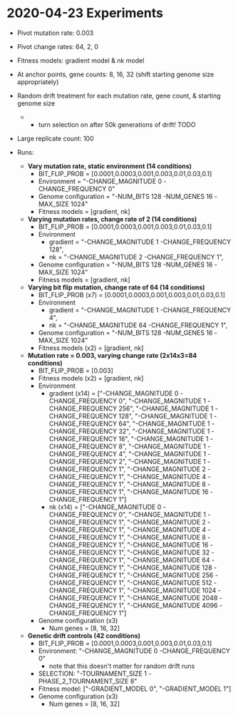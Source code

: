 # 2020-04-23 Experiments

- Pivot mutation rate: 0.003
- Pivot change rates: 64, 2, 0
- Fitness models: gradient model & nk model
- At anchor points, gene counts: 8, 16, 32 (shift starting genome size appropriately)
- Random drift treatment for each mutation rate, gene count, & starting genome size
  - + turn selection on after 50k generations of drift! TODO
- Large replicate count: 100

- Runs:
  - **Vary mutation rate, static environment (14 conditions)**
    - BIT_FLIP_PROB = [0.0001,0.0003,0.001,0.003,0.01,0.03,0.1]
    - Environment = "-CHANGE_MAGNITUDE 0 -CHANGE_FREQUENCY 0"
    - Genome configuration = "-NUM_BITS 128 -NUM_GENES 16 -MAX_SIZE 1024"
    - Fitness models = [gradient, nk]
  - **Varying mutation rates, change rate of 2 (14 conditions)**
    - BIT_FLIP_PROB = [0.0001,0.0003,0.001,0.003,0.01,0.03,0.1]
    - Environment
      - gradient = "-CHANGE_MAGNITUDE 1 -CHANGE_FREQUENCY 128",
      - nk = "-CHANGE_MAGNITUDE 2 -CHANGE_FREQUENCY 1",
    - Genome configuration = "-NUM_BITS 128 -NUM_GENES 16 -MAX_SIZE 1024"
    - Fitness models = [gradient, nk]
  - **Varying bit flip mutation, change rate of 64 (14 conditions)**
    - BIT_FLIP_PROB (x7) = [0.0001,0.0003,0.001,0.003,0.01,0.03,0.1]
    - Environment
      - gradient = "-CHANGE_MAGNITUDE 1 -CHANGE_FREQUENCY 4",
      - nk = "-CHANGE_MAGNITUDE 64 -CHANGE_FREQUENCY 1",
    - Genome configuration = "-NUM_BITS 128 -NUM_GENES 16 -MAX_SIZE 1024"
    - Fitness models (x2) = [gradient, nk]
  - **Mutation rate = 0.003, varying change rate (2x14x3=84 conditions)**
    - BIT_FLIP_PROB = [0.003]
    - Fitness models (x2) = [gradient, nk]
    - Environment
      - gradient (x14) = ["-CHANGE_MAGNITUDE 0 -CHANGE_FREQUENCY 0", "-CHANGE_MAGNITUDE 1 -CHANGE_FREQUENCY 256", "-CHANGE_MAGNITUDE 1 -CHANGE_FREQUENCY 128", "-CHANGE_MAGNITUDE 1 -CHANGE_FREQUENCY 64", "-CHANGE_MAGNITUDE 1 -CHANGE_FREQUENCY 32", "-CHANGE_MAGNITUDE 1 -CHANGE_FREQUENCY 16", "-CHANGE_MAGNITUDE 1 -CHANGE_FREQUENCY 8", "-CHANGE_MAGNITUDE 1 -CHANGE_FREQUENCY 4", "-CHANGE_MAGNITUDE 1 -CHANGE_FREQUENCY 2", "-CHANGE_MAGNITUDE 1 -CHANGE_FREQUENCY 1", "-CHANGE_MAGNITUDE 2 -CHANGE_FREQUENCY 1", "-CHANGE_MAGNITUDE 4 -CHANGE_FREQUENCY 1", "-CHANGE_MAGNITUDE 8 -CHANGE_FREQUENCY 1", "-CHANGE_MAGNITUDE 16 -CHANGE_FREQUENCY 1"]
      - nk (x14) = ["-CHANGE_MAGNITUDE 0 -CHANGE_FREQUENCY 0", "-CHANGE_MAGNITUDE 1 -CHANGE_FREQUENCY 1", "-CHANGE_MAGNITUDE 2 -CHANGE_FREQUENCY 1", "-CHANGE_MAGNITUDE 4 -CHANGE_FREQUENCY 1", "-CHANGE_MAGNITUDE 8 -CHANGE_FREQUENCY 1", "-CHANGE_MAGNITUDE 16 -CHANGE_FREQUENCY 1", "-CHANGE_MAGNITUDE 32 -CHANGE_FREQUENCY 1", "-CHANGE_MAGNITUDE 64 -CHANGE_FREQUENCY 1", "-CHANGE_MAGNITUDE 128 -CHANGE_FREQUENCY 1", "-CHANGE_MAGNITUDE 256 -CHANGE_FREQUENCY 1", "-CHANGE_MAGNITUDE 512 -CHANGE_FREQUENCY 1", "-CHANGE_MAGNITUDE 1024 -CHANGE_FREQUENCY 1", "-CHANGE_MAGNITUDE 2048 -CHANGE_FREQUENCY 1", "-CHANGE_MAGNITUDE 4096 -CHANGE_FREQUENCY 1"]
    - Genome configuration (x3)
      - Num genes = [8, 16, 32]
  - **Genetic drift controls (42 conditions)**
    - BIT_FLIP_PROB = [0.0001,0.0003,0.001,0.003,0.01,0.03,0.1]
    - Environment: "-CHANGE_MAGNITUDE 0 -CHANGE_FREQUENCY 0"
      - note that this doesn't matter for random drift runs
    - SELECTION: "-TOURNAMENT_SIZE 1 -PHASE_2_TOURNAMENT_SIZE 8"
    - Fitness model: ["-GRADIENT_MODEL 0", "-GRADIENT_MODEL 1"]
    - Genome configuration (x3)
      - Num genes = [8, 16, 32]
